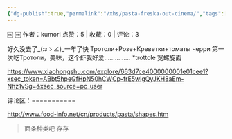 ```yaml
---
{"dg-publish":true,"permalink":"/xhs/pasta-freska-out-cinema/","tags":["rednote"]}
---
```


￼
￼
作者：kumori
点赞：5   |   收藏：0   |   评论：3

好久没去了_(:зゝ∠)_一年了快
Тротоли+Розе+Креветки+томаты черри
第一次吃Тротоли，美味，这个虾我好爱……………
*trottole 宽螺旋面

https://www.xiaohongshu.com/explore/663d7ce4000000001e01cee1?xsec_token=ABbt5hpeGfHpN50hCWCp-frE5wlgQyJKH8aEm-Nhz1vSg=&xsec_source=pc_user

评论区：===========

http://www.food-info.net/cn/products/pasta/shapes.htm

> 面条种类吧 存存
